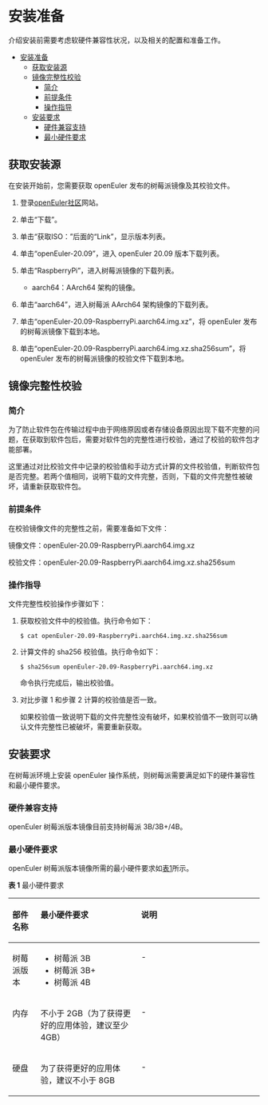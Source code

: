 # 安装准备

介绍安装前需要考虑软硬件兼容性状况，以及相关的配置和准备工作。
<!-- TOC -->

- [安装准备](#安装准备)
    - [获取安装源](#获取安装源)
    - [镜像完整性校验](#镜像完整性校验)
        - [简介](#简介)
        - [前提条件](#前提条件)
        - [操作指导](#操作指导)
    - [安装要求](#安装要求)
        - [硬件兼容支持](#硬件兼容支持)
        - [最小硬件要求](#最小硬件要求)

<!-- /TOC -->

## 获取安装源

在安装开始前，您需要获取 openEuler 发布的树莓派镜像及其校验文件。

1.  登录[openEuler社区](https://openeuler.org)网站。
2.  单击“下载”。
3.  单击“获取ISO：”后面的“Link”，显示版本列表。
4.  单击“openEuler-20.09”，进入 openEuler 20.09 版本下载列表。
5.  单击“RaspberryPi”，进入树莓派镜像的下载列表。
    -   aarch64：AArch64 架构的镜像。

6.  单击“aarch64”，进入树莓派 AArch64 架构镜像的下载列表。
7.  单击“openEuler-20.09-RaspberryPi.aarch64.img.xz”，将 openEuler 发布的树莓派镜像下载到本地。
8.  单击“openEuler-20.09-RaspberryPi.aarch64.img.xz.sha256sum”，将 openEuler 发布的树莓派镜像的校验文件下载到本地。

## 镜像完整性校验

### 简介

为了防止软件包在传输过程中由于网络原因或者存储设备原因出现下载不完整的问题，在获取到软件包后，需要对软件包的完整性进行校验，通过了校验的软件包才能部署。

这里通过对比校验文件中记录的校验值和手动方式计算的文件校验值，判断软件包是否完整。若两个值相同，说明下载的文件完整，否则，下载的文件完整性被破坏，请重新获取软件包。

### 前提条件

在校验镜像文件的完整性之前，需要准备如下文件：

镜像文件：openEuler-20.09-RaspberryPi.aarch64.img.xz

校验文件：openEuler-20.09-RaspberryPi.aarch64.img.xz.sha256sum

### 操作指导

文件完整性校验操作步骤如下：

1.  获取校验文件中的校验值。执行命令如下：

    ```
    $ cat openEuler-20.09-RaspberryPi.aarch64.img.xz.sha256sum
    ```

2.  计算文件的 sha256 校验值。执行命令如下：

    ```
    $ sha256sum openEuler-20.09-RaspberryPi.aarch64.img.xz
    ```
    
    命令执行完成后，输出校验值。

3.  对比步骤 1 和步骤 2 计算的校验值是否一致。

    如果校验值一致说明下载的文件完整性没有破坏，如果校验值不一致则可以确认文件完整性已被破坏，需要重新获取。

## 安装要求

在树莓派环境上安装 openEuler 操作系统，则树莓派需要满足如下的硬件兼容性和最小硬件要求。

### 硬件兼容支持

openEuler 树莓派版本镜像目前支持树莓派 3B/3B+/4B。

### 最小硬件要求

openEuler 树莓派版本镜像所需的最小硬件要求如[表1](#tff48b99c9bf24b84bb602c53229e2542)所示。

**表 1**  最小硬件要求

<a name="tff48b99c9bf24b84bb602c53229e2542"></a>

<table><thead align="left"><tr id="r36f08b63edea4973a8228200caa2a50b"><th class="cellrowborder" valign="top" width="11.19111911191119%" id="mcps1.2.4.1.1"><p id="aef3575d97cdf4dcfb65f8d0c8d2d4a76"><a name="aef3575d97cdf4dcfb65f8d0c8d2d4a76"></a><a name="aef3575d97cdf4dcfb65f8d0c8d2d4a76"></a><strong id="abf63bde6a66a4ce5b21d81948fcafe36"><a name="abf63bde6a66a4ce5b21d81948fcafe36"></a><a name="abf63bde6a66a4ce5b21d81948fcafe36"></a>部件名称</strong></p>
</th>
<th class="cellrowborder" valign="top" width="40.06400640064006%" id="mcps1.2.4.1.2"><p id="a919d3bb266c8432fb33c51fa8f3a4fc3"><a name="a919d3bb266c8432fb33c51fa8f3a4fc3"></a><a name="a919d3bb266c8432fb33c51fa8f3a4fc3"></a><strong id="a9386cf027c1e47d99651159bb62130e7"><a name="a9386cf027c1e47d99651159bb62130e7"></a><a name="a9386cf027c1e47d99651159bb62130e7"></a>最小硬件要求</strong></p>
</th>
<th class="cellrowborder" valign="top" width="48.74487448744874%" id="mcps1.2.4.1.3"><p id="a3ac7cf4867974c4990ee6deab716db5f"><a name="a3ac7cf4867974c4990ee6deab716db5f"></a><a name="a3ac7cf4867974c4990ee6deab716db5f"></a><strong id="a0206841e981640cf833dc2556a7def50"><a name="a0206841e981640cf833dc2556a7def50"></a><a name="a0206841e981640cf833dc2556a7def50"></a>说明</strong></p>
</th>
</tr>
</thead>
<tbody>
<tr id="ra68eff5c33a84bb2be6672a48a643d26"><td class="cellrowborder" valign="top" width="11.19111911191119%" headers="mcps1.2.4.1.1 "><p id="ac0a50d2069ab444cafff180647772df4"><a name="ac0a50d2069ab444cafff180647772df4"></a><a name="ac0a50d2069ab444cafff180647772df4"></a>树莓派版本</p>
</td>
<td class="cellrowborder" valign="top" width="40.06400640064006%" headers="mcps1.2.4.1.2 "><a name="ul97131912175915"></a><a name="ul97131912175915"></a><ul id="ul97131912175915"><li>树莓派 3B</li><li>树莓派 3B+</li><li>树莓派 4B</li></ul>
</td>
<td class="cellrowborder" valign="top" width="48.74487448744874%" headers="mcps1.2.4.1.3 "><p id="a2601e9eece5f4c7bb02881c9ac647a61"><a name="a2601e9eece5f4c7bb02881c9ac647a61"></a><a name="a2601e9eece5f4c7bb02881c9ac647a61"></a>-</p>
</td>
</tr>
<tr id="rf2a5d43b74894a0882b7c17bdfeb697f"><td class="cellrowborder" valign="top" width="11.19111911191119%" headers="mcps1.2.4.1.1 "><p id="ad00611ec129a41a9841fb579eece7804"><a name="ad00611ec129a41a9841fb579eece7804"></a><a name="ad00611ec129a41a9841fb579eece7804"></a>内存</p>
</td>
<td class="cellrowborder" valign="top" width="40.06400640064006%" headers="mcps1.2.4.1.2 "><p id="a94efe642b8694e5a85747e123b951efc"><a name="a94efe642b8694e5a85747e123b951efc"></a><a name="a94efe642b8694e5a85747e123b951efc"></a>不小于 2GB（为了获得更好的应用体验，建议至少 4GB）</p>
</td>
<td class="cellrowborder" valign="top" width="48.74487448744874%" headers="mcps1.2.4.1.3 "><p id="abfb44d28dca741f68df94e4e276d2410"><a name="abfb44d28dca741f68df94e4e276d2410"></a><a name="abfb44d28dca741f68df94e4e276d2410"></a>-</p>
</td>
</tr>
<tr id="rd2c1ebd93ea64e85a5f3fc88dc5ba456"><td class="cellrowborder" valign="top" width="11.19111911191119%" headers="mcps1.2.4.1.1 "><p id="afd36954546334c1681b5a391bbc386ae"><a name="afd36954546334c1681b5a391bbc386ae"></a><a name="afd36954546334c1681b5a391bbc386ae"></a>硬盘</p>
</td>
<td class="cellrowborder" valign="top" width="40.06400640064006%" headers="mcps1.2.4.1.2 "><p id="p1224172312719"><a name="p1224172312719"></a><a name="p1224172312719"></a>为了获得更好的应用体验，建议不小于 8GB</p>
</td>
<td class="cellrowborder" valign="top" width="48.74487448744874%" headers="mcps1.2.4.1.3 "><p id="acc0affdd82e34f32966171e21855ef40"><a name="acc0affdd82e34f32966171e21855ef40"></a><a name="acc0affdd82e34f32966171e21855ef40"></a>-</p>
</td>
</tr>
</tbody>
</table>

